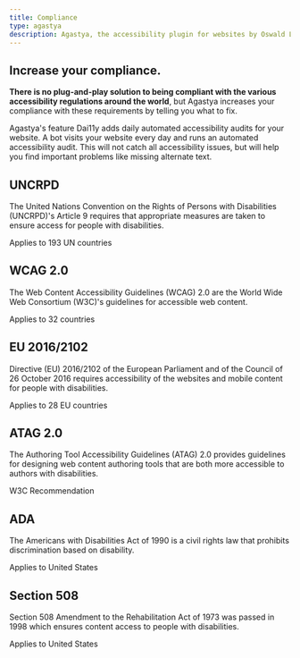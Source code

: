 ```yaml
---
title: Compliance
type: agastya
description: Agastya, the accessibility plugin for websites by Oswald Labs, help you increase your compliance with WCAG 2.0, ATAG 2.0, ADA, and Section 508 requirements.
---
```


<section class="hero pb-5">
	<div class="container">
		<div class="row">
			<div class="col-md-6">
				<h1>Increase your compliance.</h1>
				<p class="intro-para"><strong>There is no plug-and-play solution to being compliant with the various accessibility regulations around the world</strong>, but Agastya increases your compliance with these requirements by telling you what to fix.</p>
				<p>Agastya's feature Dai11y adds daily automated accessibility audits for your website. A bot visits your website every day and runs an automated accessibility audit. This will not catch all accessibility issues, but will help you find important problems like missing alternate text.</p>
			</div>
		</div>
	</div>
</section>
<section>
	<div class="container">
		<div class="row">
			<div class="col-md-6 mb-5">
				<h2 class="subheading">UNCRPD</h2>
				<p>The United Nations Convention on the Rights of Persons with Disabilities (UNCRPD)'s Article 9 requires that appropriate measures are taken to ensure access for people with disabilities.</p>
				<p class="text-muted">Applies to 193 UN countries</p>
			</div>
			<div class="col-md-6 mb-5">
				<h2 class="subheading">WCAG 2.0</h2>
				<p>The Web Content Accessibility Guidelines (WCAG) 2.0 are the World Wide Web Consortium (W3C)'s guidelines for accessible web content.</p>
				<p class="text-muted">Applies to 32 countries</p>
			</div>
			<div class="col-md-6 mb-5">
				<h2 class="subheading">EU 2016/2102</h2>
				<p>Directive (EU) 2016/2102 of the European Parliament and of the Council of 26 October 2016 requires accessibility of the websites and mobile content for people with disabilities.</p>
				<p class="text-muted">Applies to 28 EU countries</p>
			</div>
			<div class="col-md-6 mb-5">
				<h2 class="subheading">ATAG 2.0</h2>
				<p>The Authoring Tool Accessibility Guidelines (ATAG) 2.0 provides guidelines for designing web content authoring tools that are both more accessible to authors with disabilities.</p>
				<p class="text-muted">W3C Recommendation</p>
			</div>
			<div class="col-md-6 mb-5">
				<h2 class="subheading">ADA</h2>
				<p>The Americans with Disabilities Act of 1990 is a civil rights law that prohibits discrimination based on disability.</p>
				<p class="text-muted">Applies to United States</p>
			</div>
			<div class="col-md-6 mb-5">
				<h2 class="subheading">Section 508</h2>
				<p>Section 508 Amendment to the Rehabilitation Act of 1973 was passed in 1998 which ensures content access to people with disabilities.</p>
				<p class="text-muted">Applies to United States</p>
			</div>
		</div>
	</div>
</section>